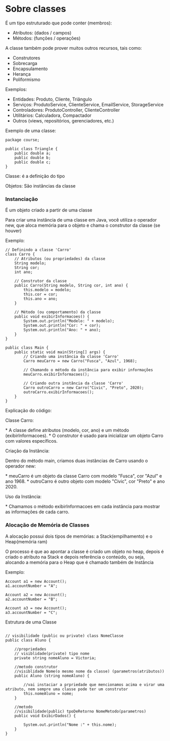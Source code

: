 <h1>Sobre classes</h1>

<p>É um tipo estruturado que pode conter (membros):</p>

- Atributos: (dados / campos)
- Métodos: (funções / operações)

<p>A classe também pode prover muitos outros recursos, tais como: </p>

- Construtores
- Sobrecarga
- Encapsulamento
- Herança
- Poliformismo

<p>Exemplos:</p>

- Entidades: Produto, Cliente, Triângulo
- Serviços: ProdutoService, ClienteService, EmailService, StorageService
- Controladores: ProdutoController, ClienteController
- Utilitários: Calculadora, Compactador
- Outros (views, repositórios, gerenciadores, etc.)

<P>Exemplo de uma classe:</p>

```
package course;

public class Triangle {
    public double a;
    public double b;
    public double c;
}
```

<p>Classe: é a definição do tipo</p>
<p>Objetos: São instâncias da classe</p>

<h3>Instanciação</h3>

<p>É um objeto criado a partir de uma classe</p>

<p>Para criar uma instância de uma classe em Java, você utiliza o operador new, que aloca memória para o objeto e chama o construtor da classe (se houver)</p>

<p>Exemplo:</p>

```
// Definindo a classe 'Carro'
class Carro {
    // Atributos (ou propriedades) da classe
    String modelo;
    String cor;
    int ano;

    // Construtor da classe
    public Carro(String modelo, String cor, int ano) {
        this.modelo = modelo;
        this.cor = cor;
        this.ano = ano;
    }

    // Método (ou comportamento) da classe
    public void exibirInformacoes() {
        System.out.println("Modelo: " + modelo);
        System.out.println("Cor: " + cor);
        System.out.println("Ano: " + ano);
    }
}

public class Main {
    public static void main(String[] args) {
        // Criando uma instância da classe 'Carro'
        Carro meuCarro = new Carro("Fusca", "Azul", 1968);

        // Chamando o método da instância para exibir informações
        meuCarro.exibirInformacoes();

        // Criando outra instância da classe 'Carro'
        Carro outroCarro = new Carro("Civic", "Preto", 2020);
        outroCarro.exibirInformacoes();
    }
}
```

<p>Explicação do código:</p>

<p>Classe Carro: </p>
* A classe define atributos (modelo, cor, ano) e um método (exibirInformacoes).
* O construtor é usado para inicializar um objeto Carro com valores específicos.

<p>Criação da Instância:</p>
<p>Dentro do método main, criamos duas instâncias de Carro usando o operador new:</p>
* meuCarro é um objeto da classe Carro com modelo "Fusca", cor "Azul" e ano 1968.
* outroCarro é outro objeto com modelo "Civic", cor "Preto" e ano 2020.

<p>Uso da Instância:</p>
* Chamamos o método exibirInformacoes em cada instância para mostrar as informações de cada carro.

<h3>Alocação de Memória de Classes</h3>

<p>A alocação possui dois tipos de memórias: a Stack(empilhamento) e o Heap(memória ram) </p>
<p>O processo é que ao apontar a classe é criado um objeto no heap, depois é criado o atributo na Stack e depois referência o conteúdo, ou seja, alocando a memória para o Heap que é chamado também de Instância</p>

Exemplo:

```
Account a1 = new Account();
a1.accountNumber = "A";

Account a2 = new Account();
a2.accountNumber = "B";

Account a3 = new Account();
a3.accountNumber = "C";
```

<p>Estrutura de uma Classe</p>

```

// visibilidade (public ou private) class NomeClasse
public class Aluno {

    //propriedades
    // visiblidade(private) tipo nome
    private string nomeAluno = Victoria;

    //metodo construtor
    //visiblidade Nome(o mesmo nome da classe) (parametros(atributos))
    public Aluno (string nomeAluno) {

        //vai instaciar a prpriedade que mencionamos acima e virar uma atributo, nem sempre uma classe pode ter um construtor
        this.nomeAluno = nome;
    }

    //metodo
    //visibilidade(public) tpoDeRetorno NomeMetodo(parametros)
    public void ExibirDados() {

        System.out.println("Nome :" + this.nome);
    }
}

```
